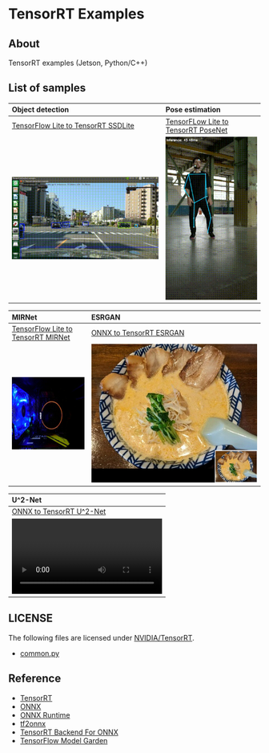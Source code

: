 # TensorRT Examples

## About
TensorRT examples (Jetson, Python/C++)

## List of samples

|Object detection|Pose estimation|
|:--|:--|
|[TensorFlow Lite to TensorRT SSDLite](python/detection/README.md)|[TensorFLow Lite to TensorRT PoseNet](python/posenet/README.md)
|![detection](images/detection.gif)|![posenet](images/posenet.gif)|

|MIRNet|ESRGAN|
|:--|:--|
|[TensorFlow Lite to TensorRT MIRNet](python/mirnet/README.md)|[ONNX to TensorRT ESRGAN](python/esrgan/README.md)|[ONNX to TensorRT ESRGAN](python/esrgan/README.md)|
|![mirnet](images/mirnet.gif)|![esrgan](images/esrgan.png)|![esrgan](images/esrgan.png)|

|U^2-Net|
|:--|
|[ONNX to TensorRT U^2-Net](python/u2net/README.md)|
|![u^2-net](images/images/u2net.m4v)|

## LICENSE
The following files are licensed under [NVIDIA/TensorRT](https://github.com/NVIDIA/TensorRT).
- [common.py](python/detection/common.py)
  
## Reference
- [TensorRT](https://github.com/NVIDIA/TensorRT)
- [ONNX](https://github.com/onnx/onnx)
- [ONNX Runtime](https://github.com/microsoft/onnxruntime)
- [tf2onnx](https://github.com/onnx/tensorflow-onnx)
- [TensorRT Backend For ONNX](https://github.com/onnx/onnx-tensorrt)
- [TensorFlow Model Garden](https://github.com/tensorflow/models)